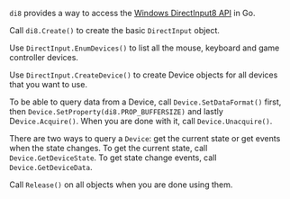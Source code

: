 `di8` provides a way to access the [Windows DirectInput8
API](https://learn.microsoft.com/en-us/previous-versions/windows/desktop/ee416842(v=vs.85))
in Go.

Call `di8.Create()` to create the basic `DirectInput` object.

Use `DirectInput.EnumDevices()` to list all the mouse, keyboard and game
controller devices.

Use `DirectInput.CreateDevice()` to create Device objects for all devices that
you want to use.

To be able to query data from a Device, call `Device.SetDataFormat()` first,
then `Device.SetProperty(di8.PROP_BUFFERSIZE)` and lastly De`vice.Acquire()`.
When you are done with it, call `Device.Unacquire()`.

There are two ways to query a `Device`: get the current state or get events
when the state changes.
To get the current state, call `Device.GetDeviceState`.
To get state change events, call `Device.GetDeviceData`.

Call `Release()` on all objects when you are done using them.
